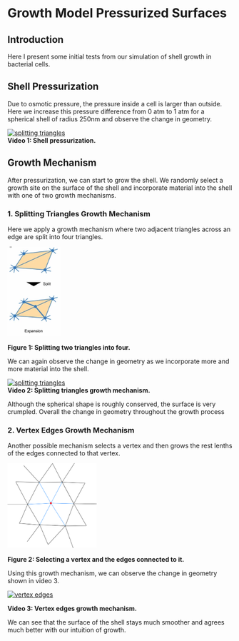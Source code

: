 # Growth Model Pressurized Surfaces

## Introduction

Here I present some initial tests from our simulation of shell growth in bacterial cells.

## Shell Pressurization

Due to osmotic pressure, the pressure inside a cell is larger than outside. Here we increase this pressure difference from 0 atm to 1 atm for a spherical shell of radius 250nm and observe the change in geometry.  

[![splitting triangles](https://img.youtube.com/vi/PKs73A-TIWM/0.jpg)](https://www.youtube.com/watch?v=PKs73A-TIWM)  
**Video 1: Shell pressurization.**


## Growth Mechanism

After pressurization, we can start to grow the shell. We randomly select a growth site on the surface of the shell and incorporate material into the shell with one of two growth mechanisms.

### 1. Splitting Triangles Growth Mechanism

Here we apply a growth mechanism where two adjacent triangles across an edge are split into four triangles.

<img alt="splitting triangles" src="https://github.com/schulze-paul/growth-model-pages/blob/gh-pages/SplitTriangles.png?raw=true" height=200>  

**Figure 1: Splitting two triangles into four.**


We can again observe the change in geometry as we incorporate more and more material into the shell.

[![splitting triangles](https://img.youtube.com/vi/PKs73A-TIWM/0.jpg)](https://www.youtube.com/watch?v=PKs73A-TIWM)  
**Video 2: Splitting triangles growth mechanism.** 

Although the spherical shape is roughly conserved, the surface is very crumpled. Overall the change in geometry throughout the growth process


### 2. Vertex Edges Growth Mechanism 

Another possible mechanism selects a vertex and then grows the rest lenths of the edges connected to that vertex.

<img alt="splitting triangles" src="https://github.com/schulze-paul/growth-model-pages/blob/gh-pages/grow_vertex_bonds.png?raw=true" width=200>  

**Figure 2: Selecting a vertex and the edges connected to it.**

Using this growth mechanism, we can observe the change in geometry shown in video 3.

[![vertex edges](https://img.youtube.com/vi/PKs73A-TIWM/0.jpg)](https://www.youtube.com/watch?v=PKs73A-TIWM)  

**Video 3: Vertex edges growth mechanism.** 

We can see that the surface of the shell stays much smoother and agrees much better with our intuition of growth.
